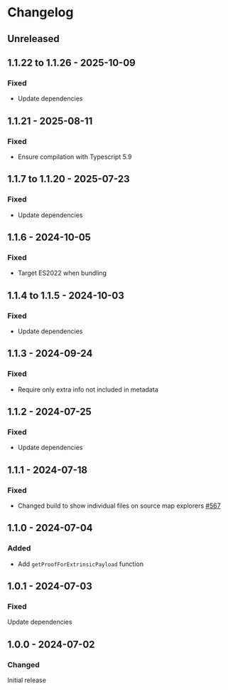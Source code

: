 # Changelog

## Unreleased

## 1.1.22 to 1.1.26 - 2025-10-09

### Fixed

- Update dependencies

## 1.1.21 - 2025-08-11

### Fixed

- Ensure compilation with Typescript 5.9

## 1.1.7 to 1.1.20 - 2025-07-23

### Fixed

- Update dependencies

## 1.1.6 - 2024-10-05

### Fixed

- Target ES2022 when bundling

## 1.1.4 to 1.1.5 - 2024-10-03

### Fixed

- Update dependencies

## 1.1.3 - 2024-09-24

### Fixed

- Require only extra info not included in metadata

## 1.1.2 - 2024-07-25

### Fixed

- Update dependencies

## 1.1.1 - 2024-07-18

### Fixed

- Changed build to show individual files on source map explorers [#567](https://github.com/polkadot-api/polkadot-api/pull/567)

## 1.1.0 - 2024-07-04

### Added

- Add `getProofForExtrinsicPayload` function

## 1.0.1 - 2024-07-03

### Fixed

Update dependencies

## 1.0.0 - 2024-07-02

### Changed

Initial release
